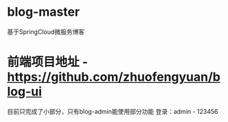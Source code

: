 # blog-master
基于SpringCloud微服务博客

# 前端项目地址 - https://github.com/zhuofengyuan/blog-ui
目前只完成了小部分，只有blog-admin能使用部分功能
登录：admin - 123456
